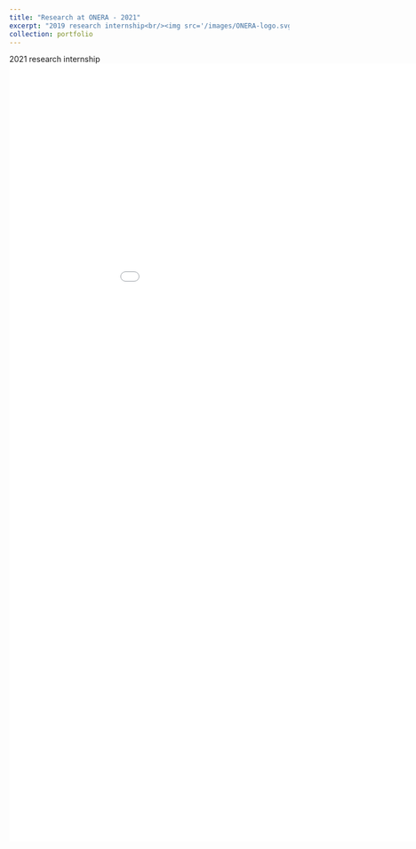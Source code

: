 ```yaml
---
title: "Research at ONERA - 2021"
excerpt: "2019 research internship<br/><img src='/images/ONERA-logo.svg' width=200>"
collection: portfolio
---
```


2021 research internship
<embed src="/files/poster_meteo_france.pdf" width="1000px" height="1400px" type='application/pdf'/>
